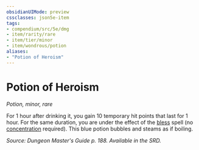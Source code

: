 ```yaml
---
obsidianUIMode: preview
cssclasses: json5e-item
tags:
- compendium/src/5e/dmg
- item/rarity/rare
- item/tier/minor
- item/wondrous/potion
aliases: 
- "Potion of Heroism"
---
```

# Potion of Heroism
*Potion, minor, rare*  


For 1 hour after drinking it, you gain 10 temporary hit points that last for 1 hour. For the same duration, you are under the effect of the [bless](4-Resources/Compendium/spells/bless.md) spell (no [concentration](4-Resources/Compendium/rules/conditions.md#concentration) required). This blue potion bubbles and steams as if boiling.

*Source: Dungeon Master's Guide p. 188. Available in the SRD.*